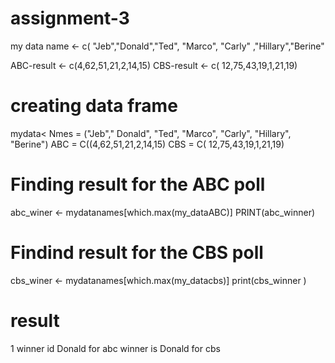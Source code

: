 # assignment-3
my data 
name <- c( "Jeb","Donald","Ted", "Marco", "Carly" ,"Hillary","Berine" 

ABC-result <- c(4,62,51,21,2,14,15)
CBS-result <- c( 12,75,43,19,1,21,19)

# creating data frame 
mydata< Nmes = ("Jeb"," Donald", "Ted", "Marco", "Carly", "Hillary", "Berine")
        ABC = C((4,62,51,21,2,14,15)
        CBS = C( 12,75,43,19,1,21,19)

# Finding result for the ABC poll

abc_winer <- mydatanames[which.max(my_dataABC)] 
PRINT(abc_winner) 

# Findind result for the CBS poll

cbs_winer <- mydatanames[which.max(my_datacbs)] 
print(cbs_winner ) 

# result 
1 winner id Donald for abc 
winner is Donald for cbs 
